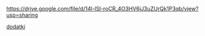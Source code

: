 https://drive.google.com/file/d/14l-ISl-roCR_4O3HV6jJ3uZUrQk1P3qb/view?usp=sharing

[dodatki](https://drive.google.com/file/d/1OxWz1yk_D-l8CDjU2RG8S6jXsSXemPNb/view?usp=sharing)
